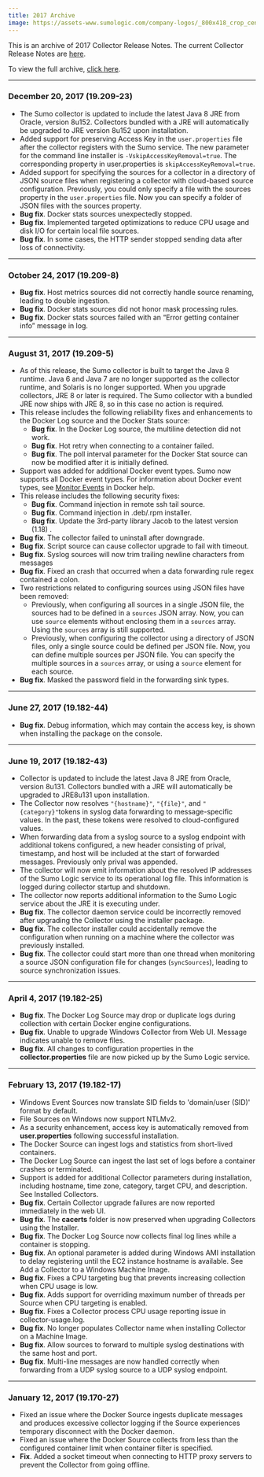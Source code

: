```yaml
---
title: 2017 Archive
image: https://assets-www.sumologic.com/company-logos/_800x418_crop_center-center_82_none/SumoLogic_Preview_600x600.jpg
---
```


This is an archive of 2017 Collector Release Notes. The current Collector Release Notes are [here](/release-notes-collector).

To view the full archive, [click here](/release-notes-collector/archive).

<!--truncate-->

---
### December 20, 2017 (19.209-23)
* The Sumo collector is updated to include the latest Java 8 JRE from Oracle, version 8u152. Collectors bundled with a JRE will automatically be upgraded to JRE version 8u152 upon installation.
* Added support for preserving Access Key in the `user.properties` file after the collector registers with the Sumo service. The new parameter for the command line installer is `-VskipAccessKeyRemoval=true`. The corresponding property in user.properties is `skipAccessKeyRemoval=true`.  
* Added support for specifying the sources for a collector in a directory of JSON source files when registering a collector with cloud-based source configuration. Previously, you could only specify a file with the sources property in the `user.properties` file. Now you can specify a folder of JSON files with the sources property.
* **Bug fix**. Docker stats sources unexpectedly stopped.
* **Bug fix**. Implemented targeted optimizations to reduce CPU usage and disk I/O for certain local file sources.
* **Bug fix**. In some cases, the HTTP sender stopped sending data after loss of connectivity.

---
### October 24, 2017 (19.209-8)
* **Bug fix**. Host metrics sources did not correctly handle source renaming, leading to double ingestion.
* **Bug fix**. Docker stats sources did not honor mask processing rules.
* **Bug fix**. Docker stats sources failed with an “Error getting container info” message in log.

---
### August 31, 2017 (19.209-5)
* As of this release, the Sumo collector is built to target the Java 8 runtime. Java 6 and Java 7 are no longer supported as the collector runtime, and Solaris is no longer supported. When you upgrade collectors, JRE 8 or later is required. The Sumo collector with a bundled JRE now ships with JRE 8, so in this case no action is required.
* This release includes the following reliability fixes and enhancements to the Docker Log source and the Docker Stats source: 
    * **Bug fix**. In the Docker Log source, the multiline detection did not work. 
    * **Bug fix**. Hot retry when connecting to a container failed. 
    * **Bug fix**. The poll interval parameter for the Docker Stat source can now be modified after it is initially defined. 
* Support was added for additional Docker event types. Sumo now supports all Docker event types. For information about Docker event types, see [Monitor Events](https://docs.docker.com/engine/api/v1.30/#operation/SystemEvents) in Docker help.
* This release includes the following security fixes: 
    * **Bug fix**. Command injection in remote ssh tail source. 
    * **Bug fix**. Command injection in .deb/.rpm installer. 
    * **Bug fix**. Update the 3rd-party library Jacob to the latest version (1.18) .
* **Bug fix**. The collector failed to uninstall after downgrade. 
* **Bug fix**. Script source can cause collector upgrade to fail with timeout.
* **Bug fix**. Syslog sources will now trim trailing newline characters from messages
* **Bug fix**. Fixed an crash that occurred when a data forwarding rule regex contained a colon.
* Two restrictions related to configuring sources using JSON files have been removed: 
    * Previously, when configuring all sources in a single JSON file, the sources had to be defined in a `sources` JSON array. Now, you can use `source` elements without enclosing them in a `sources` array. Using the `sources` array is still supported. 
    * Previously, when configuring the collector using a directory of JSON files, only a single source could be defined per JSON file. Now, you can define multiple sources per JSON file. You can specify the multiple sources in a `sources` array, or using a `source` element for each source. 
* **Bug fix**. Masked the password field in the forwarding sink types. 

---
### June 27, 2017 (19.182-44)
* **Bug fix**. Debug information, which may contain the access key, is shown when installing the package on the console.

---
### June 19, 2017 (19.182-43)
* Collector is updated to include the latest Java 8 JRE from Oracle, version 8u131. Collectors bundled with a JRE will automatically be upgraded to JRE8u131 upon installation.
* The Collector now resolves `"{hostname}"`, `"{file}"`, and `"{category}"`tokens in syslog data forwarding to message-specific values. In the past, these tokens were resolved to  cloud-configured values.
* When forwarding data from a syslog source to a syslog endpoint with additional tokens configured, a new header consisting of prival, timestamp, and host will be included at the start of forwarded messages. Previously only prival was appended.
* The collector will now emit information about the resolved IP addresses of the Sumo Logic service to its operational log file. This information is logged during collector startup and shutdown.
* The collector now reports additional information to the Sumo Logic service about the JRE it is executing under.
* **Bug fix**. The collector daemon service could be incorrectly removed after upgrading the Collector using the installer package.
* **Bug fix**. The collector installer could accidentally remove the configuration when running on a machine where the collector was previously installed.
* **Bug fix**. The collector could start more than one thread when monitoring a source JSON configuration file for changes (`syncSources`), leading to source synchronization issues.

---
### April 4, 2017 (19.182-25)
* **Bug fix**. The Docker Log Source may drop or duplicate logs during collection with certain Docker engine configurations.
* **Bug fix**. Unable to upgrade Windows Collector from Web UI. Message indicates unable to remove files.
* **Bug fix**. All changes to configuration properties in the **collector.properties** file are now picked up by the Sumo Logic service.

---
### February 13, 2017 (19.182-17)
* Windows Event Sources now translate SID fields to 'domain/user (SID)' format by default.
* File Sources on Windows now support NTLMv2.
* As a security enhancement, access key is automatically removed from **user.properties** following successful installation.
* The Docker Source can ingest logs and statistics from short-lived containers.
* The Docker Log Source can ingest the last set of logs before a container crashes or terminated.
* Support is added for additional Collector parameters during installation, including hostname, time zone, category, target CPU, and description.  See Installed Collectors.
* **Bug fix**. Certain Collector upgrade failures are now reported immediately in the web UI.
* **Bug fix**. The **cacerts** folder is now preserved when upgrading Collectors using the Installer.
* **Bug fix**. The Docker Log Source now collects final log lines while a container is stopping.
* **Bug fix**. An optional parameter is added during Windows AMI installation to delay registering until the EC2 instance hostname is available.  See Add a Collector to a Windows Machine Image.
* **Bug fix**. Fixes a CPU targeting bug that prevents increasing collection when CPU usage is low.
* **Bug fix**. Adds support for overriding maximum number of threads per Source when CPU targeting is enabled.
* **Bug fix**. Fixes a Collector process CPU usage reporting issue in collector-usage.log.
* **Bug fix**. No longer populates Collector name when installing Collector on a Machine Image.
* **Bug fix**. Allow sources to forward to multiple syslog destinations with the same host and port.
* **Bug fix**. Multi-line messages are now handled correctly when forwarding from a UDP syslog source to a UDP syslog endpoint.

---
### January 12, 2017 (19.170-27)
* Fixed an issue where the Docker Source ingests duplicate messages and produces excessive collector logging if the Source experiences temporary disconnect with the Docker daemon.
* Fixed an issue where the Docker Source collects from less than the configured container limit when container filter is specified.
* **Fix**. Added a socket timeout when connecting to HTTP proxy servers to prevent the Collector from going offline.
